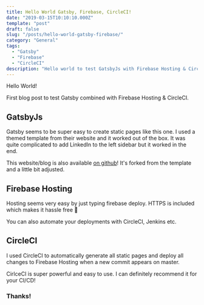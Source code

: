 ```yaml
---
title: Hello World Gatsby, Firebase, CircleCI!
date: "2019-03-15T10:10:10.000Z"
template: "post"
draft: false
slug: "/posts/hello-world-gatsby-firebase/"
category: "General"
tags:
  - "Gatsby"
  - "Firebase"
  - "CircleCI"
description: "Hello world to test GatsbyJs with Firebase Hosting & CircleCI!"
---
```


Hello World!

First blog post to test Gatsby combined with Firebase Hosting & CircleCI.

 ## GatsbyJs
Gatsby seems to be super easy to create static pages like this one. I used a themed template from their website and it worked out of the box. It was quite complicated to add LinkedIn to the left sidebar but it worked in the end.

This website/blog is also available [on github](https://github.com/AlexanderThiele/thiele.dev-website)! It's forked from the template and a little bit adjusted.

 ## Firebase Hosting
Hosting seems very easy by just typing firebase deploy. HTTPS is included which makes it hassle free 🥳

You can also automate your deployments with CircleCI, Jenkins etc.

 ## CircleCI
I used CircleCI to automatically generate all static pages and deploy all changes to Firebase Hosting when a new commit appears on master. 

CirlceCI is super powerful and easy to use. I can definitely recommend it for your CI/CD! 

### Thanks!

